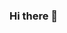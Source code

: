 ### Hi there 👋

<!--
**Shekhar0050M/Shekhar0050M** is a ✨ _special_ ✨ repository because its `README.md` (this file) appears on your GitHub profile.

Here are some ideas to get you started:

- 🔭 I’m currently working on improving my coding skills.
- 🌱 I’m currently learning algorithms.
- 👯 I’m looking to collaborate on ...
- 🤔 I’m looking for help with ...
- 💬 Ask me about ...
- 📫 How to reach me: shekhar0050m@gmail.com
- 😄 Pronouns: ...
- ⚡ Fun fact: ...
-->
